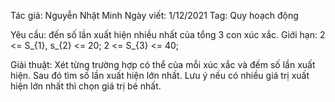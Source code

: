 Tác giả: Nguyễn Nhật Minh
Ngày viết: 1/12/2021
Tag: Quy hoạch động

Yêu cầu: đến số lần xuất hiện nhiều nhất của tổng 3 con xúc xắc.
Giới hạn: 
2 <= S_{1}, s_{2} <= 20;
2 <= S_{3} <= 40;

Giải thuật:
Xét từng trường hợp có thể của mỗi xúc xắc và đếm số lần xuất hiện. Sau đó tìm số lần xuất hiện lớn nhất.
Lưu ý nếu có nhiều giá trị xuất hiện lớn nhất thì chọn giá trị bé nhất.